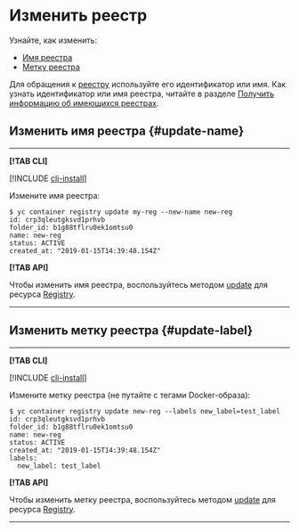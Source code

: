 # Изменить реестр

Узнайте, как изменить: 
- [Имя реестра](#update-name)
- [Метку реестра](#update-label)

Для обращения к [реестру](../../concepts/registry.md) используйте его идентификатор или имя. Как узнать идентификатор или имя реестра, 
читайте в разделе [Получить информацию об имеющихся реестрах](registry-list.md).


## Изменить имя реестра {#update-name}

---
 
**[!TAB CLI]**

[!INCLUDE [cli-install](../../../_includes/cli-install.md)]

Измените имя реестра: 

```
$ yc container registry update my-reg --new-name new-reg
id: crp3qleutgksvd1prhvb
folder_id: b1g88tflru0ek1omtsu0
name: new-reg
status: ACTIVE
created_at: "2019-01-15T14:39:48.154Z"
```

**[!TAB API]**

Чтобы изменить имя реестра, воспользуйтесь методом [update](../../api-ref/Registry/update.md) для ресурса [Registry](../../api-ref/Registry/).

---


## Изменить метку реестра {#update-label}

---

**[!TAB CLI]**

[!INCLUDE [cli-install](../../../_includes/cli-install.md)]

Измените метку реестра (не путайте с тегами Docker-образа): 

```
$ yc container registry update new-reg --labels new_label=test_label
id: crp3qleutgksvd1prhvb
folder_id: b1g88tflru0ek1omtsu0
name: new-reg
status: ACTIVE
created_at: "2019-01-15T14:39:48.154Z"
labels:
  new_label: test_label
```

**[!TAB API]**

Чтобы изменить метку реестра, воспользуйтесь методом [update](../../api-ref/Registry/update.md) для ресурса [Registry](../../api-ref/Registry/).

---
